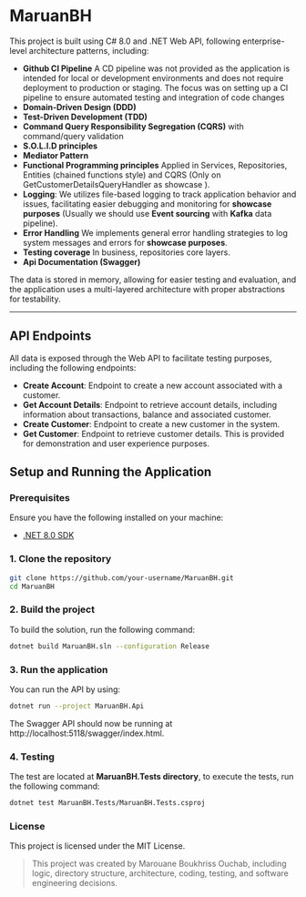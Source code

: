 # MaruanBH

This project is built using C# 8.0 and .NET Web API, following enterprise-level architecture patterns, including:

- **Github CI Pipeline** A CD pipeline was not provided as the application is intended for local or development environments and does not require deployment to production or staging. The focus was on setting up a CI pipeline to ensure automated testing and integration of code changes
- **Domain-Driven Design (DDD)**
- **Test-Driven Development (TDD)**
- **Command Query Responsibility Segregation (CQRS)** with command/query validation
- **S.O.L.I.D principles**
- **Mediator Pattern**
- **Functional Programming principles** Applied in Services, Repositories, Entities (chained functions style) and CQRS (Only on GetCustomerDetailsQueryHandler as showcase ).
- **Logging**: We utilizes file-based logging to track application behavior and issues, facilitating easier debugging and monitoring for **showcase purposes** (Usually we should use **Event sourcing** with **Kafka** data pipeline).
- **Error Handling** We implements general error handling strategies to log system messages and errors for **showcase purposes**.
- **Testing coverage**  In business, repositories core layers.
- **Api Documentation (Swagger)**

The data is stored in memory, allowing for easier testing and evaluation, and the application uses a multi-layered architecture with proper abstractions for testability.

---

## API Endpoints

All data is exposed through the Web API to facilitate testing purposes, including the following endpoints:

- **Create Account**: Endpoint to create a new account associated with a customer.
- **Get Account Details**: Endpoint to retrieve account details, including information about transactions, balance and associated customer.
- **Create Customer**: Endpoint to create a new customer in the system.
- **Get Customer**: Endpoint to retrieve customer details. This is provided for demonstration and user experience purposes.


## Setup and Running the Application

### Prerequisites

Ensure you have the following installed on your machine:

- [.NET 8.0 SDK](https://dotnet.microsoft.com/download/dotnet/8.0)

### 1. Clone the repository

```bash
git clone https://github.com/your-username/MaruanBH.git
cd MaruanBH
```

### 2. Build the project

To build the solution, run the following command:

```bash
dotnet build MaruanBH.sln --configuration Release
```

### 3. Run the application

You can run the API by using:
```bash
dotnet run --project MaruanBH.Api
```

The Swagger API should now be running at http://localhost:5118/swagger/index.html.

### 4. Testing

The test are located at **MaruanBH.Tests directory**, to execute the tests, run the following command:

```bash
dotnet test MaruanBH.Tests/MaruanBH.Tests.csproj
```

### License

This project is licensed under the MIT License.

> This project was created by Marouane Boukhriss Ouchab, including logic, directory structure, architecture, coding, testing, and software engineering decisions.
